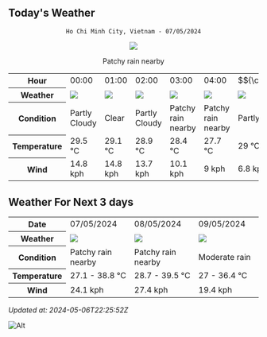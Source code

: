 ## Today's Weather
<div align="center">

`Ho Chi Minh City, Vietnam - 07/05/2024`

<img src="https://cdn.weatherapi.com/weather/64x64/day/176.png"/>

Patchy rain nearby

</div>


<table>
    <tr>
        <th>Hour</th>
          <td>00:00</div>   <td>01:00</div>   <td>02:00</div>   <td>03:00</div>   <td>04:00</div>   <td>$${\color{red}05:00}$$</td>   <td>06:00</div>   <td>07:00</div>   <td>08:00</div>   <td>09:00</div>   <td>10:00</div>   <td>11:00</div>   <td>12:00</div>   <td>13:00</div>   <td>14:00</div>   <td>15:00</div>   <td>16:00</div>   <td>17:00</div>   <td>18:00</div>   <td>19:00</div>   <td>20:00</div>   <td>21:00</div>   <td>22:00</div>   <td>23:00</div> 
    </tr>
    <tr>
        <th>Weather</th>
        <td><img src="https://cdn.weatherapi.com/weather/64x64/night/116.png"></img></td><td><img src="https://cdn.weatherapi.com/weather/64x64/night/113.png"></img></td><td><img src="https://cdn.weatherapi.com/weather/64x64/night/116.png"></img></td><td><img src="https://cdn.weatherapi.com/weather/64x64/night/176.png"></img></td><td><img src="https://cdn.weatherapi.com/weather/64x64/night/176.png"></img></td><td><img src="https://cdn.weatherapi.com/weather/64x64/night/116.png"></img></td><td><img src="https://cdn.weatherapi.com/weather/64x64/day/176.png"></img></td><td><img src="https://cdn.weatherapi.com/weather/64x64/day/176.png"></img></td><td><img src="https://cdn.weatherapi.com/weather/64x64/day/176.png"></img></td><td><img src="https://cdn.weatherapi.com/weather/64x64/day/113.png"></img></td><td><img src="https://cdn.weatherapi.com/weather/64x64/day/116.png"></img></td><td><img src="https://cdn.weatherapi.com/weather/64x64/day/116.png"></img></td><td><img src="https://cdn.weatherapi.com/weather/64x64/day/116.png"></img></td><td><img src="https://cdn.weatherapi.com/weather/64x64/day/113.png"></img></td><td><img src="https://cdn.weatherapi.com/weather/64x64/day/116.png"></img></td><td><img src="https://cdn.weatherapi.com/weather/64x64/day/113.png"></img></td><td><img src="https://cdn.weatherapi.com/weather/64x64/day/113.png"></img></td><td><img src="https://cdn.weatherapi.com/weather/64x64/day/113.png"></img></td><td><img src="https://cdn.weatherapi.com/weather/64x64/day/176.png"></img></td><td><img src="https://cdn.weatherapi.com/weather/64x64/night/176.png"></img></td><td><img src="https://cdn.weatherapi.com/weather/64x64/night/116.png"></img></td><td><img src="https://cdn.weatherapi.com/weather/64x64/night/113.png"></img></td><td><img src="https://cdn.weatherapi.com/weather/64x64/night/113.png"></img></td><td><img src="https://cdn.weatherapi.com/weather/64x64/night/116.png"></img></td>
    </tr>
    <tr>
        <th>Condition</th>
        <td width="200px">Partly Cloudy </td><td width="200px">Clear </td><td width="200px">Partly Cloudy </td><td width="200px">Patchy rain nearby</td><td width="200px">Patchy rain nearby</td><td width="200px">Partly cloudy</td><td width="200px">Patchy rain nearby</td><td width="200px">Patchy rain nearby</td><td width="200px">Patchy rain nearby</td><td width="200px">Sunny</td><td width="200px">Partly Cloudy </td><td width="200px">Partly Cloudy </td><td width="200px">Partly Cloudy </td><td width="200px">Sunny</td><td width="200px">Partly Cloudy </td><td width="200px">Sunny</td><td width="200px">Sunny</td><td width="200px">Sunny</td><td width="200px">Patchy rain nearby</td><td width="200px">Patchy rain nearby</td><td width="200px">Partly Cloudy </td><td width="200px">Clear </td><td width="200px">Clear </td><td width="200px">Partly Cloudy </td>
    </tr>
    <tr>
        <th>Temperature</th>
        <td>29.5 °C</td><td>29.1 °C</td><td>28.9 °C</td><td>28.4 °C</td><td>27.7 °C</td><td>29 °C</td><td>27.1 °C</td><td>29.2 °C</td><td>31.3 °C</td><td>32.8 °C</td><td>34.4 °C</td><td>36.1 °C</td><td>38 °C</td><td>38.8 °C</td><td>37.6 °C</td><td>35.1 °C</td><td>34.9 °C</td><td>33.6 °C</td><td>31.9 °C</td><td>31 °C</td><td>30.9 °C</td><td>30.4 °C</td><td>30.1 °C</td><td>29.8 °C</td>
    </tr>
    <tr>
        <th>Wind</th>
        <td>14.8 kph</td><td>14.8 kph</td><td>13.7 kph</td><td>10.1 kph</td><td>9 kph</td><td>6.8 kph</td><td>8.6 kph</td><td>11.2 kph</td><td>14 kph</td><td>13.7 kph</td><td>13 kph</td><td>10.1 kph</td><td>7.6 kph</td><td>7.6 kph</td><td>14.4 kph</td><td>24.1 kph</td><td>23.4 kph</td><td>22.7 kph</td><td>20.9 kph</td><td>17.3 kph</td><td>18.7 kph</td><td>21.6 kph</td><td>20.2 kph</td><td>18.7 kph</td>
    </tr>
</table>


## Weather For Next 3 days


<table>
    <tr>
        <th>Date</th>
        <td>07/05/2024</td><td>08/05/2024</td><td>09/05/2024</td>
    </tr>
    <tr>
        <th>Weather</th>
        <td><img src="https://cdn.weatherapi.com/weather/64x64/day/176.png"></img></td><td><img src="https://cdn.weatherapi.com/weather/64x64/day/176.png"></img></td><td><img src="https://cdn.weatherapi.com/weather/64x64/day/302.png"></img></td>
    </tr>
    <tr>
        <th>Condition</th>
        <td width="200px">Patchy rain nearby</td><td width="200px">Patchy rain nearby</td><td width="200px">Moderate rain</td>
    </tr>
    <tr>
        <th>Temperature</th>
        <td>27.1 -  38.8 °C</td><td>28.7 -  39.5 °C</td><td>27 -  36.4 °C</td>
    </tr>
    <tr>
        <th>Wind</th>
        <td>24.1 kph</td><td>27.4 kph</td><td>19.4 kph</td>
    </tr>
</table>


*Updated at: 2024-05-06T22:25:52Z*

![Alt](https://repobeats.axiom.co/api/embed/7d451ae2cdef1648d2e14e5cc714356b2ebae209.svg "Repobeats analytics image")